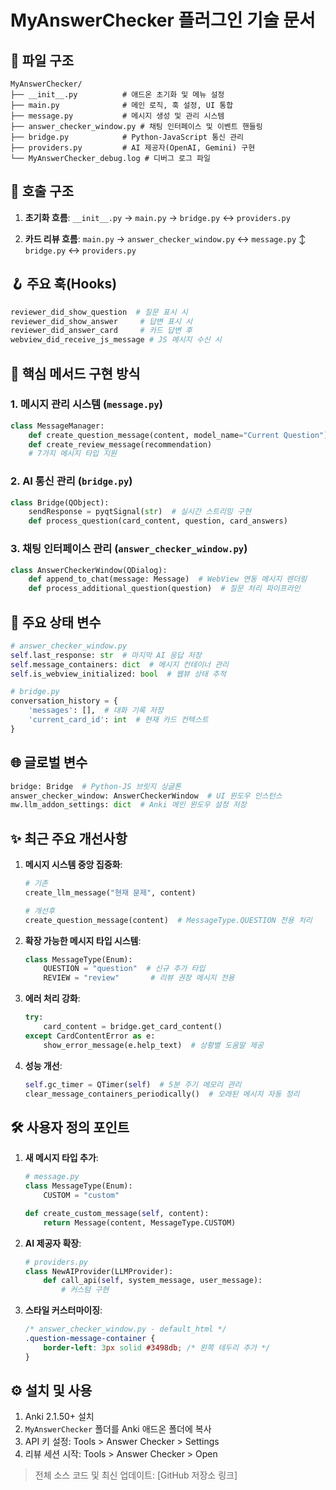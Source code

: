 # MyAnswerChecker 플러그인 기술 문서

## 📂 파일 구조
```
MyAnswerChecker/
├── __init__.py          # 애드온 초기화 및 메뉴 설정
├── main.py              # 메인 로직, 훅 설정, UI 통합
├── message.py           # 메시지 생성 및 관리 시스템
├── answer_checker_window.py # 채팅 인터페이스 및 이벤트 핸들링
├── bridge.py            # Python-JavaScript 통신 관리
├── providers.py         # AI 제공자(OpenAI, Gemini) 구현
└── MyAnswerChecker_debug.log # 디버그 로그 파일
```


## 🔄 호출 구조
1. **초기화 흐름**:
   `__init__.py` → `main.py` → `bridge.py` ↔ `providers.py`
   
2. **카드 리뷰 흐름**:
   `main.py` → `answer_checker_window.py` ↔ `message.py`
   ↕
   `bridge.py` ↔ `providers.py`

## 🪝 주요 훅(Hooks)
```python
reviewer_did_show_question  # 질문 표시 시
reviewer_did_show_answer     # 답변 표시 시
reviewer_did_answer_card     # 카드 답변 후
webview_did_receive_js_message # JS 메시지 수신 시
```

## 🧩 핵심 메서드 구현 방식

### 1. 메시지 관리 시스템 (`message.py`)
```python
class MessageManager:
    def create_question_message(content, model_name="Current Question")
    def create_review_message(recommendation)
    # 7가지 메시지 타입 지원
```

### 2. AI 통신 관리 (`bridge.py`)
```python
class Bridge(QObject):
    sendResponse = pyqtSignal(str)  # 실시간 스트리밍 구현
    def process_question(card_content, question, card_answers)
```

### 3. 채팅 인터페이스 관리 (`answer_checker_window.py`)
```python
class AnswerCheckerWindow(QDialog):
    def append_to_chat(message: Message)  # WebView 연동 메시지 렌더링
    def process_additional_question(question)  # 질문 처리 파이프라인
```

## 🔑 주요 상태 변수
```python
# answer_checker_window.py
self.last_response: str  # 마지막 AI 응답 저장
self.message_containers: dict  # 메시지 컨테이너 관리
self.is_webview_initialized: bool  # 웹뷰 상태 추적

# bridge.py
conversation_history = {
    'messages': [],  # 대화 기록 저장
    'current_card_id': int  # 현재 카드 컨텍스트
}
```

## 🌐 글로벌 변수
```python
bridge: Bridge  # Python-JS 브릿지 싱글톤
answer_checker_window: AnswerCheckerWindow  # UI 윈도우 인스턴스
mw.llm_addon_settings: dict  # Anki 메인 윈도우 설정 저장
```

## ✨ 최근 주요 개선사항
1. **메시지 시스템 중앙 집중화**:
   ```python
   # 기존
   create_llm_message("현재 문제", content)
   
   # 개선후
   create_question_message(content)  # MessageType.QUESTION 전용 처리
   ```

2. **확장 가능한 메시지 타입 시스템**:
   ```python
   class MessageType(Enum):
       QUESTION = "question"  # 신규 추가 타입
       REVIEW = "review"       # 리뷰 권장 메시지 전용
   ```

3. **에러 처리 강화**:
   ```python
   try:
       card_content = bridge.get_card_content()
   except CardContentError as e:
       show_error_message(e.help_text)  # 상황별 도움말 제공
   ```

4. **성능 개선**:
   ```python
   self.gc_timer = QTimer(self)  # 5분 주기 메모리 관리
   clear_message_containers_periodically()  # 오래된 메시지 자동 정리
   ```

## 🛠 사용자 정의 포인트
1. **새 메시지 타입 추가**:
   ```python
   # message.py
   class MessageType(Enum):
       CUSTOM = "custom"
   
   def create_custom_message(self, content):
       return Message(content, MessageType.CUSTOM)
   ```

2. **AI 제공자 확장**:
   ```python
   # providers.py
   class NewAIProvider(LLMProvider):
       def call_api(self, system_message, user_message):
           # 커스텀 구현
   ```

3. **스타일 커스터마이징**:
   ```css
   /* answer_checker_window.py - default_html */
   .question-message-container {
       border-left: 3px solid #3498db; /* 왼쪽 테두리 추가 */
   }
   ```
   
## ⚙️ 설치 및 사용
1. Anki 2.1.50+ 설치
2. `MyAnswerChecker` 폴더를 Anki 애드온 폴더에 복사
3. API 키 설정: Tools > Answer Checker > Settings
4. 리뷰 세션 시작: Tools > Answer Checker > Open

> 전체 소스 코드 및 최신 업데이트: [GitHub 저장소 링크]
